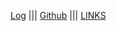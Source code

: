 ---
---
[Log](TXT/mylog.txt) ||| [Github](https://github.com/sincostandra/os242) ||| [LINKS](links.md)
